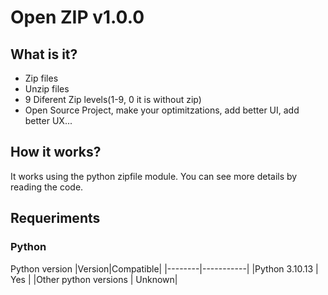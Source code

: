 # Open ZIP v1.0.0
## What is it?
* Zip files
* Unzip files
* 9 Diferent Zip levels(1-9, 0 it is without zip)
* Open Source Project, make your optimitzations, add better UI, add better UX...
## How it works?
It works using the python zipfile module.
You can see more details by reading the code.
## Requeriments
### Python
Python version
|Version|Compatible|
|--------|-----------|
|Python 3.10.13 | Yes |
|Other python versions | Unknown|
